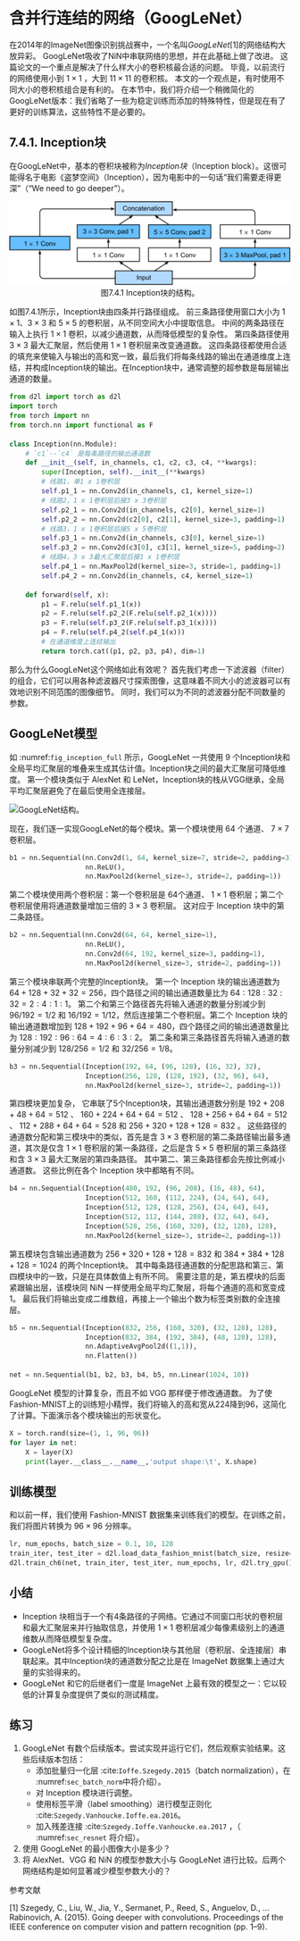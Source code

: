 # 含并行连结的网络（GoogLeNet）

在2014年的ImageNet图像识别挑战赛中，一个名叫*GoogLeNet*[1]的网络结构大放异彩。
GoogLeNet吸收了NiN中串联网络的思想，并在此基础上做了改进。
这篇论文的一个重点是解决了什么样大小的卷积核最合适的问题。
毕竟，以前流行的网络使用小到 $1 \times 1$ ，大到 $11 \times 11$ 的卷积核。
本文的一个观点是，有时使用不同大小的卷积核组合是有利的。
在本节中，我们将介绍一个稍微简化的GoogLeNet版本：我们省略了一些为稳定训练而添加的特殊特性，但是现在有了更好的训练算法，这些特性不是必要的。

## 7.4.1. Inception块

在GoogLeNet中，基本的卷积块被称为*Inception块*（Inception block）。这很可能得名于电影《盗梦空间》（Inception），因为电影中的一句话“我们需要走得更深”（“We need to go deeper”）。

<div align=center>
<img src="../img/inception.svg"/>
</div>
<center>图7.4.1 Inception块的结构。</center>

如图7.4.1所示，Inception块由四条并行路径组成。
前三条路径使用窗口大小为 $1\times 1$、$3\times 3$ 和 $5\times 5$ 的卷积层，从不同空间大小中提取信息。
中间的两条路径在输入上执行 $1\times 1$ 卷积，以减少通道数，从而降低模型的复杂性。
第四条路径使用 $3\times 3$ 最大汇聚层，然后使用 $1\times 1$ 卷积层来改变通道数。
这四条路径都使用合适的填充来使输入与输出的高和宽一致，最后我们将每条线路的输出在通道维度上连结，并构成Inception块的输出。在Inception块中，通常调整的超参数是每层输出通道的数量。

```python
from d2l import torch as d2l
import torch
from torch import nn
from torch.nn import functional as F

class Inception(nn.Module):
    # `c1`--`c4` 是每条路径的输出通道数
    def __init__(self, in_channels, c1, c2, c3, c4, **kwargs):
        super(Inception, self).__init__(**kwargs)
        # 线路1，单1 x 1卷积层
        self.p1_1 = nn.Conv2d(in_channels, c1, kernel_size=1)
        # 线路2，1 x 1卷积层后接3 x 3卷积层
        self.p2_1 = nn.Conv2d(in_channels, c2[0], kernel_size=1)
        self.p2_2 = nn.Conv2d(c2[0], c2[1], kernel_size=3, padding=1)
        # 线路3，1 x 1卷积层后接5 x 5卷积层
        self.p3_1 = nn.Conv2d(in_channels, c3[0], kernel_size=1)
        self.p3_2 = nn.Conv2d(c3[0], c3[1], kernel_size=5, padding=2)
        # 线路4，3 x 3最大汇聚层后接1 x 1卷积层
        self.p4_1 = nn.MaxPool2d(kernel_size=3, stride=1, padding=1)
        self.p4_2 = nn.Conv2d(in_channels, c4, kernel_size=1)

    def forward(self, x):
        p1 = F.relu(self.p1_1(x))
        p2 = F.relu(self.p2_2(F.relu(self.p2_1(x))))
        p3 = F.relu(self.p3_2(F.relu(self.p3_1(x))))
        p4 = F.relu(self.p4_2(self.p4_1(x)))
        # 在通道维度上连结输出
        return torch.cat((p1, p2, p3, p4), dim=1)
```


那么为什么GoogLeNet这个网络如此有效呢？
首先我们考虑一下滤波器（filter）的组合，它们可以用各种滤波器尺寸探索图像，这意味着不同大小的滤波器可以有效地识别不同范围的图像细节。
同时，我们可以为不同的滤波器分配不同数量的参数。


## GoogLeNet模型

如 :numref:`fig_inception_full` 所示，GoogLeNet 一共使用 9 个Inception块和全局平均汇聚层的堆叠来生成其估计值。Inception块之间的最大汇聚层可降低维度。
第一个模块类似于 AlexNet 和 LeNet，Inception块的栈从VGG继承，全局平均汇聚层避免了在最后使用全连接层。

![GoogLeNet结构。](../img/inception-full.svg)

现在，我们逐一实现GoogLeNet的每个模块。第一个模块使用 64 个通道、 $7\times 7$ 卷积层。

```python
b1 = nn.Sequential(nn.Conv2d(1, 64, kernel_size=7, stride=2, padding=3),
                   nn.ReLU(),
                   nn.MaxPool2d(kernel_size=3, stride=2, padding=1))
```

第二个模块使用两个卷积层：第一个卷积层是 64个通道、 $1\times 1$ 卷积层；第二个卷积层使用将通道数量增加三倍的 $3\times 3$ 卷积层。
这对应于 Inception 块中的第二条路径。

```python
b2 = nn.Sequential(nn.Conv2d(64, 64, kernel_size=1),
                   nn.ReLU(),
                   nn.Conv2d(64, 192, kernel_size=3, padding=1),
                   nn.MaxPool2d(kernel_size=3, stride=2, padding=1))
```

第三个模块串联两个完整的Inception块。
第一个 Inception 块的输出通道数为 $64+128+32+32=256$，四个路径之间的输出通道数量比为 $64:128:32:32=2:4:1:1$。
第二个和第三个路径首先将输入通道的数量分别减少到 $96/192=1/2$ 和 $16/192=1/12$，然后连接第二个卷积层。第二个 Inception 块的输出通道数增加到 $128+192+96+64=480$，四个路径之间的输出通道数量比为 $128:192:96:64 = 4:6:3:2$。
第二条和第三条路径首先将输入通道的数量分别减少到 $128/256=1/2$ 和 $32/256=1/8$。

```python
b3 = nn.Sequential(Inception(192, 64, (96, 128), (16, 32), 32),
                   Inception(256, 128, (128, 192), (32, 96), 64),
                   nn.MaxPool2d(kernel_size=3, stride=2, padding=1))
```

第四模块更加复杂，
它串联了5个Inception块，其输出通道数分别是 $192+208+48+64=512$ 、 $160+224+64+64=512$ 、 $128+256+64+64=512$ 、 $112+288+64+64=528$ 和 $256+320+128+128=832$ 。
这些路径的通道数分配和第三模块中的类似，首先是含 $3×3$ 卷积层的第二条路径输出最多通道，其次是仅含 $1×1$ 卷积层的第一条路径，之后是含 $5×5$ 卷积层的第三条路径和含 $3×3$ 最大汇聚层的第四条路径。
其中第二、第三条路径都会先按比例减小通道数。
这些比例在各个 Inception 块中都略有不同。

```python
b4 = nn.Sequential(Inception(480, 192, (96, 208), (16, 48), 64),
                   Inception(512, 160, (112, 224), (24, 64), 64),
                   Inception(512, 128, (128, 256), (24, 64), 64),
                   Inception(512, 112, (144, 288), (32, 64), 64),
                   Inception(528, 256, (160, 320), (32, 128), 128),
                   nn.MaxPool2d(kernel_size=3, stride=2, padding=1))
```

第五模块包含输出通道数为 $256+320+128+128=832$ 和 $384+384+128+128=1024$ 的两个Inception块。
其中每条路径通道数的分配思路和第三、第四模块中的一致，只是在具体数值上有所不同。
需要注意的是，第五模块的后面紧跟输出层，该模块同 NiN 一样使用全局平均汇聚层，将每个通道的高和宽变成1。
最后我们将输出变成二维数组，再接上一个输出个数为标签类别数的全连接层。

```python
b5 = nn.Sequential(Inception(832, 256, (160, 320), (32, 128), 128),
                   Inception(832, 384, (192, 384), (48, 128), 128),
                   nn.AdaptiveAvgPool2d((1,1)),
                   nn.Flatten())

net = nn.Sequential(b1, b2, b3, b4, b5, nn.Linear(1024, 10))
```


GoogLeNet 模型的计算复杂，而且不如 VGG 那样便于修改通道数。
为了使Fashion-MNIST上的训练短小精悍，我们将输入的高和宽从224降到96，这简化了计算。下面演示各个模块输出的形状变化。

```python
X = torch.rand(size=(1, 1, 96, 96))
for layer in net:
    X = layer(X)
    print(layer.__class__.__name__,'output shape:\t', X.shape)
```


## 训练模型

和以前一样，我们使用 Fashion-MNIST 数据集来训练我们的模型。在训练之前，我们将图片转换为 $96 \times 96$ 分辨率。

```python
lr, num_epochs, batch_size = 0.1, 10, 128
train_iter, test_iter = d2l.load_data_fashion_mnist(batch_size, resize=96)
d2l.train_ch6(net, train_iter, test_iter, num_epochs, lr, d2l.try_gpu())
```

## 小结

* Inception 块相当于一个有4条路径的子网络。它通过不同窗口形状的卷积层和最大汇聚层来并行抽取信息，并使用 $1×1$ 卷积层减少每像素级别上的通道维数从而降低模型复杂度。
*  GoogLeNet将多个设计精细的Inception块与其他层（卷积层、全连接层）串联起来。其中Inception块的通道数分配之比是在 ImageNet 数据集上通过大量的实验得来的。
* GoogLeNet 和它的后继者们一度是 ImageNet 上最有效的模型之一：它以较低的计算复杂度提供了类似的测试精度。


## 练习

1. GoogLeNet 有数个后续版本。尝试实现并运行它们，然后观察实验结果。这些后续版本包括：
    * 添加批量归一化层 :cite:`Ioffe.Szegedy.2015`（batch normalization），在 :numref:`sec_batch_norm`中将介绍）。
    * 对 Inception 模块进行调整。
    * 使用标签平滑（label smoothing）进行模型正则化 :cite:`Szegedy.Vanhoucke.Ioffe.ea.2016`。
    * 加入残差连接 :cite:`Szegedy.Ioffe.Vanhoucke.ea.2017` ，（ :numref:`sec_resnet` 将介绍）。
1. 使用 GoogLeNet 的最小图像大小是多少？
1. 将 AlexNet、VGG 和 NiN 的模型参数大小与 GoogLeNet 进行比较。后两个网络结构是如何显著减少模型参数大小的？

参考文献

[1] Szegedy, C., Liu, W., Jia, Y., Sermanet, P., Reed, S., Anguelov, D., … Rabinovich, A. (2015). Going deeper with convolutions. Proceedings of the IEEE conference on computer vision and pattern recognition (pp. 1–9).
